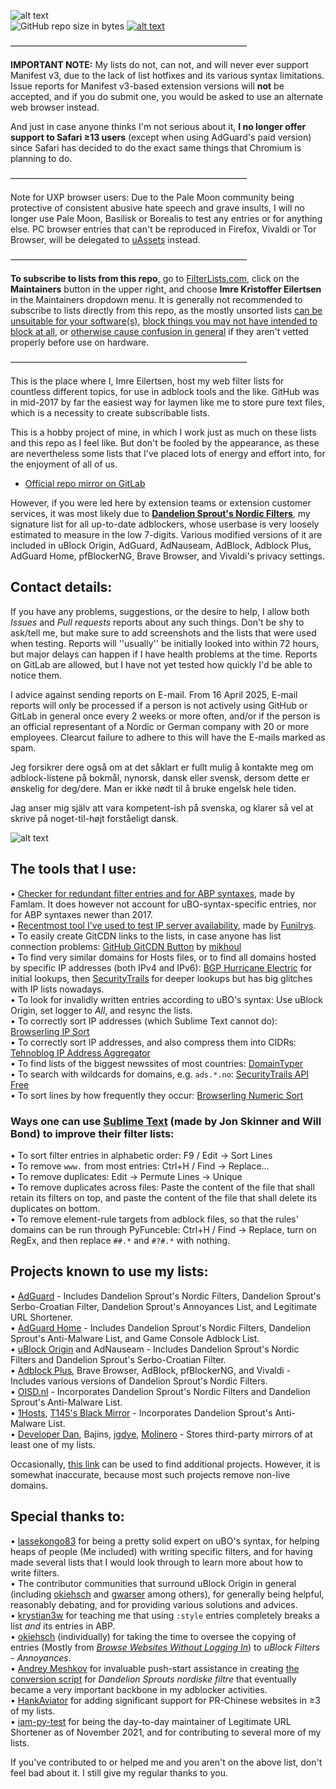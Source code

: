 ![alt text](https://raw.githubusercontent.com/DandelionSprout/adfilt/master/Images/Adfilt%20logo%203.webp)<br>
![GitHub repo size in bytes](https://img.shields.io/github/repo-size/dandelionsprout/adfilt.svg)
[![alt text](https://raw.githubusercontent.com/DandelionSprout/adfilt/master/Images/RSS-knapp.png)](https://github.com/DandelionSprout/adfilt/commits/master.atom)

———————————————————————————

**IMPORTANT NOTE:** My lists do not, can not, and will never ever support Manifest v3, due to the lack of list hotfixes and its various syntax limitations. Issue reports for Manifest v3-based extension versions will **not** be accepted, and if you do submit one, you would be asked to use an alternate web browser instead.

And just in case anyone thinks I'm not serious about it, **I no longer offer support to Safari ≥13 users** (except when using AdGuard's paid version) since Safari has decided to do the exact same things that Chromium is planning to do.

———————————————————————————

Note for UXP browser users: Due to the Pale Moon community being protective of consistent abusive hate speech and grave insults, I will no longer use Pale Moon, Basilisk or Borealis to test any entries or for anything else. PC browser entries that can't be reproduced in Firefox, Vivaldi or Tor Browser, will be delegated to [uAssets](https://github.com/uBlockOrigin/uAssets/blob/master/filters/legacy.txt) instead.

———————————————————————————

**To subscribe to lists from this repo**, go to [FilterLists.com](https://filterlists.com/), click on the **Maintainers** button in the upper right, and choose **Imre Kristoffer Eilertsen** in the Maintainers dropdown menu. It is generally not recommended to subscribe to lists directly from this repo, as the mostly unsorted lists [can be unsuitable for your software(s)](https://raw.githubusercontent.com/DandelionSprout/adfilt/master/Pok%C3%A9monNoGOZone.txt), [block things you may not have intended to block at all](https://raw.githubusercontent.com/DandelionSprout/adfilt/master/Sensitive%20lists/Twitter%20De-Politificator.txt), or [otherwise cause confusion in general](https://raw.githubusercontent.com/DandelionSprout/adfilt/master/Sensitive%20lists/EkstraBladetEroticContentRemover.txt) if they aren't vetted properly before use on hardware.

———————————————————————————

This is the place where I, Imre Eilertsen, host my web filter lists for countless different topics, for use in adblock tools and the like. GitHub was in mid-2017 by far the easiest way for laymen like me to store pure text files, which is a necessity to create subscribable lists.

This is a hobby project of mine, in which I work just as much on these lists and this repo as I feel like. But don't be fooled by the appearance, as these are nevertheless some lists that I've placed lots of energy and effort into, for the enjoyment of all of us.

* [Official repo mirror on GitLab](https://gitlab.com/DandelionSprout/adfilt)

However, if you were led here by extension teams or extension customer services, it was most likely due to **[Dandelion Sprout's Nordic Filters](https://github.com/DandelionSprout/adfilt/blob/master/NorwegianList.txt)**, my signature list for all up-to-date adblockers, whose userbase is very loosely estimated to measure in the low 7-digits. Various modified versions of it are included in uBlock Origin, AdGuard, AdNauseam, AdBlock, Adblock Plus, AdGuard Home, pfBlockerNG, Brave Browser, and Vivaldi's privacy settings.

## Contact details:

If you have any problems, suggestions, or the desire to help, I allow both _Issues_ and _Pull requests_ reports about any such things. Don't be shy to ask/tell me, but make sure to add screenshots and the lists that were used when testing. Reports will ''usually'' be initially looked into within 72 hours, but major delays can happen if I have health problems at the time. Reports on GitLab are allowed, but I have not yet tested how quickly I'd be able to notice them.

I advice against sending reports on E-mail. From 16 April 2025, E-mail reports will only be processed if a person is not actively using GitHub or GitLab in general once every 2 weeks or more often, and/or if the person is an official representant of a Nordic or German company with 20 or more employees. Clearcut failure to adhere to this will have the E-mails marked as spam.

Jeg forsikrer dere også om at det såklart er fullt mulig å kontakte meg om adblock-listene på bokmål, nynorsk, dansk eller svensk, dersom dette er ønskelig for deg/dere. Man er ikke nødt til å bruke engelsk hele tiden.

Jag anser mig själv att vara kompetent-ish på svenska, og klarer så vel at skrive på noget-til-højt forståeligt dansk.

![alt text](https://raw.githubusercontent.com/DandelionSprout/adfilt/master/Images/Spr%C3%A5kflagg%204.webp)

## The tools that I use:

• [Checker for redundant filter entries and for ABP syntaxes](https://abpvn.com/ruleChecker/redundantRuleChecker.html), made by Famlam. It does however not account for uBO-syntax-specific entries, nor for ABP syntaxes newer than 2017. <br>
• [Recentmost tool I've used to test IP server availability](https://github.com/funilrys/PyFunceble), made by [Funilrys](https://github.com/funilrys). <br>
• To easily create GitCDN links to the lists, in case anyone has list connection problems: [GitHub GitCDN Button](https://greasyfork.org/scripts/373361-github-gitcdn-button) by [mikhoul](https://greasyfork.org/users/3930-mikhoul) <br>
• To find very similar domains for Hosts files, or to find all domains hosted by specific IP addresses (both IPv4 and IPv6): [BGP Hurricane Electric](https://bgp.he.net) for initial lookups, then [SecurityTrails](https://securitytrails.com/) for deeper lookups but has big glitches with IP lists nowadays.<br>
• To look for invalidly written entries according to uBO's syntax: Use uBlock Origin, set logger to *All*, and resync the lists. <br>
• To correctly sort IP addresses (which Sublime Text cannot do): [Browserling IP Sort](https://www.browserling.com/tools/ip-sort)<br>
• To correctly sort IP addresses, and also compress them into CIDRs: [Tehnoblog IP Address Aggregator](https://tehnoblog.org/ip-tools/ip-address-aggregator/)<br>
• To find lists of the biggest newssites of most countries: [DomainTyper](https://domaintyper.com/top-websites/most-popular-websites-with-no-domain)<br>
• To search with wildcards for domains, e.g. `ads.*.no`: [SecurityTrails API Free](https://docs.securitytrails.com/reference#domain-search)<br>
• To sort lines by how frequently they occur: [Browserling Numeric Sort](https://www.browserling.com/tools/numeric-sort)

### Ways one can use [Sublime Text](https://www.sublimetext.com/) (made by Jon Skinner and Will Bond) to improve their filter lists:

• To sort filter entries in alphabetic order: F9 / Edit → Sort Lines <br>
• To remove `www.` from most entries: Ctrl+H / Find → Replace… <br>
• To remove duplicates: Edit → Permute Lines → Unique <br>
• To remove duplicates across files: Paste the content of the file that shall retain its filters on top, and paste the content of the file that shall delete its duplicates on bottom. <br>
• To remove element-rule targets from adblock files, so that the rules' domains can be run through PyFunceble: Ctrl+H / Find → Replace, turn on RegEx, and then replace `##.*` and `#?#.*` with nothing.

## Projects known to use my lists:

• [AdGuard](https://adguard.com/welcome.html) - Includes Dandelion Sprout's Nordic Filters, Dandelion Sprout's Serbo-Croatian Filter, Dandelion Sprout's Annoyances List, and Legitimate URL Shortener.<br>
• [AdGuard Home](https://github.com/AdguardTeam/AdGuardHome) - Includes Dandelion Sprout's Nordic Filters, Dandelion Sprout's Anti-Malware List, and Game Console Adblock List.<br>
• [uBlock Origin](https://github.com/gorhill/uBlock) and AdNauseam - Includes Dandelion Sprout's Nordic Filters and Dandelion Sprout's Serbo-Croatian Filter.<br>
• [Adblock Plus](https://adblockplus.org/), Brave Browser, AdBlock, pfBlockerNG, and Vivaldi - Includes various versions of Dandelion Sprout's Nordic Filters.<br>
• [OISD.nl](https://oisd.nl/) - Incorporates Dandelion Sprout's Nordic Filters and Dandelion Sprout's Anti-Malware List.<br>
• [1Hosts](https://github.com/badmojr/1Hosts), [T145's Black Mirror](https://github.com/T145/black-mirror) - Incorporates Dandelion Sprout's Anti-Malware List.<br>
• [Developer Dan](https://blocklist-tools.developerdan.com/blocklists), Bajins, [jgdye](https://git.ovalwonder.com/jgdye/samwiseetc/src/branch/master/pihole), [Molinero](https://hmirror.molinero.dev/) - Stores third-party mirrors of at least one of my lists.

Occasionally, [this link](https://www.google.no/search?q=%22if-a-large-hosts-file-contains-this-entry-then-it%22&filter=0) can be used to find additional projects. However, it is somewhat inaccurate, because most such projects remove non-live domains.

## Special thanks to:

• [lassekongo83](https://github.com/lassekongo83) for being a pretty solid expert on uBO's syntax, for helping heaps of people (Me included) with writing specific filters, and for having made several lists that I would look through to learn more about how to write filters. <br>
• The contributor communities that surround uBlock Origin in general (including [okiehsch](https://github.com/okiehsch) and [gwarser](https://github.com/gwarser) among others), for generally being helpful, reasonably debating, and for providing various solutions and advices. <br>
• [krystian3w](https://github.com/krystian3w) for teaching me that using `:style` entries completely breaks a list *and* its entries in ABP. <br>
• [okiehsch](https://github.com/okiehsch) (individually) for taking the time to oversee the copying of entries (Mostly from *[Browse Websites Without Logging In](https://raw.githubusercontent.com/DandelionSprout/adfilt/master/BrowseWebsitesWithoutLoggingIn.txt)*) to *uBlock Filters - Annoyances*.<br>
• [Andrey Meshkov](https://github.com/ameshkov) for invaluable push-start assistance in creating [the conversion script](https://raw.githubusercontent.com/DandelionSprout/adfilt/master/NorwegianExperimentalList%20alternate%20versions/XYZPrepareFilters.py) for *Dandelion Sprouts nordiske filtre* that eventually became a very important backbone in my adblocker activities. <br>
• [HankAviator](https://github.com/HankAviator) for adding significant support for PR-Chinese websites in ≥3 of my lists. <br>
• [iam-py-test](https://github.com/iam-py-test) for being the day-to-day maintainer of Legitimate URL Shortener as of November 2021, and for contributing to several more of my lists.

If you've contributed to or helped me and you aren't on the above list, don't feel bad about it. I still give my regular thanks to you.
